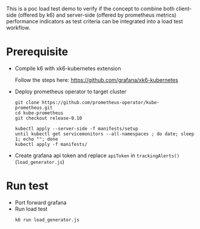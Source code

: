 This is a poc load test demo to verify if the concept to combine both client-side (offered by k6) and server-side (offered by prometheus metrics) performance indicators as test criteria can be integrated into a load test workflow.

# Prerequisite
- Compile k6 with xk6-kubernetes extension

  Follow the steps here: https://github.com/grafana/xk6-kubernetes

- Deploy prometheus operator to target cluster
    ```
    git clone https://github.com/prometheus-operator/kube-prometheus.git
    cd kube-prometheus
    git checkout release-0.10
    
    kubectl apply --server-side -f manifests/setup
    until kubectl get servicemonitors --all-namespaces ; do date; sleep 1; echo ""; done
    kubectl apply -f manifests/
    ```

- Create grafana api token and replace `apiToken` in `trackingAlerts()` (`load_generator.js`)

# Run test

- Port forward grafana
- Run load test
    ```
    k6 run load_generator.js
    ```